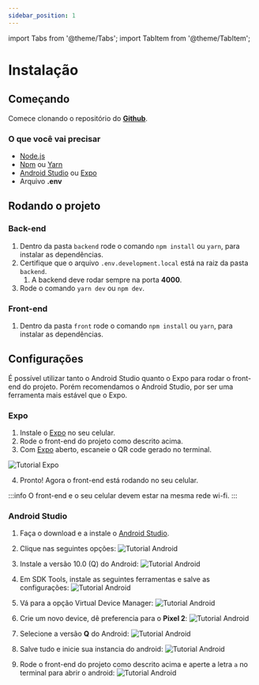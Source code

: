 ```yaml
---
sidebar_position: 1
---
```


import Tabs from '@theme/Tabs';
import TabItem from '@theme/TabItem';

# Instalação

## Começando

Comece clonando o repositório do
**[Github](https://github.com/YasminCastro/solar-power)**.

### O que você vai precisar

- [Node.js](https://nodejs.org/en/download/)
- [Npm](https://docs.npmjs.com/downloading-and-installing-node-js-and-npm/) ou [Yarn](https://classic.yarnpkg.com/lang/en/docs/install/)
- [Android Studio](#android-studio) ou [Expo](#expo)
- Arquivo **.env**

## Rodando o projeto

### Back-end

1. Dentro da pasta `backend` rode o comando `npm install` ou `yarn`, para instalar as dependências.
2. Certifique que o arquivo `.env.development.local` está na raiz da pasta `backend`.
   1. A backend deve rodar sempre na porta **4000**.
3. Rode o comando `yarn dev` ou `npm dev`.

### Front-end

1. Dentro da pasta `front` rode o comando `npm install` ou `yarn`, para instalar as dependências.

## Configurações

É possível utilizar tanto o Android Studio quanto o Expo para rodar o front-end do projeto. Porém recomendamos o Android Studio, por ser uma ferramenta mais estável que o Expo.

### Expo

1. Instale o [Expo](https://expo.dev/) no seu celular.
2. Rode o front-end do projeto como descrito acima.
3. Com [Expo](https://expo.dev/) aberto, escaneie o QR code gerado no terminal.

![Tutorial Expo](/img/intro/expo-tutorial.png)

4. Pronto! Agora o front-end está rodando no seu celular.

:::info
O front-end e o seu celular devem estar na mesma rede wi-fi.
:::

### Android Studio

1. Faça o download e a instale o [Android Studio](https://developer.android.com/studio).
2. Clique nas seguintes opções:
   ![Tutorial Android](/img/intro/android-studio-1.png)

3. Instale a versão 10.0 (Q) do Android:
   ![Tutorial Android](/img/intro/android-studio-2.png)

4. Em SDK Tools, instale as seguintes ferramentas e salve as configurações:
   ![Tutorial Android](/img/intro/android-studio-3.png)

5. Vá para a opção Virtual Device Manager:
   ![Tutorial Android](/img/intro/android-studio-4.png)

6. Crie um novo device, dê preferencia para o **Pixel 2**:
   ![Tutorial Android](/img/intro/android-studio-5.png)
7. Selecione a versão **Q** do Android:
   ![Tutorial Android](/img/intro/android-studio-6.png)

8. Salve tudo e inicie sua instancia do android:
   ![Tutorial Android](/img/intro/android-studio-7.png)

9. Rode o front-end do projeto como descrito acima e aperte a letra `a` no terminal para abrir o android:
   ![Tutorial Android](/img/intro/expo-tutorial.png)
